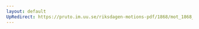 ```yaml
---
layout: default
UpRedirect: https://pruto.im.uu.se/riksdagen-motions-pdf/1868/mot_1868__ak__159/mot_1868__ak__159-001.pdf
---
```

